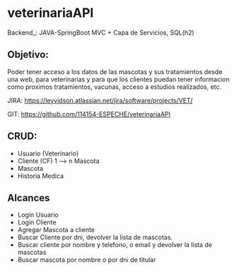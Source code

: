 # veterinariaAPI
Backend_:
JAVA-SpringBoot MVC + Capa de Servicios, SQL(h2)

Objetivo:
-
Poder tener acceso a los datos de las mascotas y sus tratamientos
desde una web, para veterinarias y para que los clientes puedan tener informacion como proximos 
tratamientos, vacunas, acceso a estudios realizados, etc.

JIRA:
https://leyvidson.atlassian.net/jira/software/projects/VET/

GIT:
https://github.com/114154-ESPECHE/veterinariaAPI

CRUD:
-

- Usuario (Veterinario) 
- Cliente (CF) 1 --> n Mascota
- Mascota
- Historia Medica

Alcances
-

- Login Usuario
- Login Cliente
- Agregar Mascota a cliente
- Buscar Cliente por dni, devolver la lista de mascotas.
- Buscar cliente por nombre y telefono, o email y devolver la lista de mascotas
- Buscar mascota por nombre o por dni de titular






